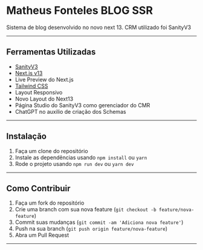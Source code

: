# Matheus Fonteles BLOG SSR

Sistema de blog desenvolvido no novo next 13.
CRM utilizado foi SanityV3

---

## Ferramentas Utilizadas

- [SanityV3](https://www.sanity.io/)
- [Next.js v13](https://nextjs.org/)
- Live Preview do Next.js
- [Tailwind CSS](https://tailwindcss.com/)
- Layout Responsivo
- Novo Layout do Next13
- Página Studio do SanityV3 como gerenciador do CMR
- ChatGPT no auxilio de criação dos Schemas

---

## Instalação

1. Faça um clone do repositório
2. Instale as dependências usando `npm install` ou `yarn`
3. Rode o projeto usando `npm run dev` ou `yarn dev`

---

## Como Contribuir

1. Faça um fork do repositório
2. Crie uma branch com sua nova feature (`git checkout -b feature/nova-feature`)
3. Commit suas mudanças (`git commit -am 'Adiciona nova feature'`)
4. Push na sua branch (`git push origin feature/nova-feature`)
5. Abra um Pull Request

---
